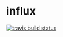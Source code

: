 # influx

[![travis build status](https://travis-ci.org/factisresearch/influx.svg?branch=master)](https://travis-ci.org/factisresearch/influx)
